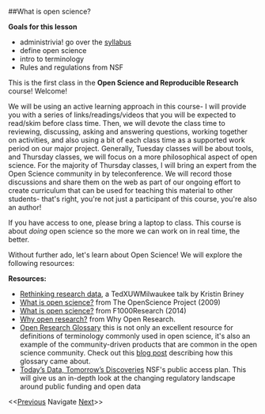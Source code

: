 ##What is open science?

**Goals for this lesson**

* administrivia! go over the [syllabus](https://github.com/cbahlai/OSRR_course/blob/master/Syllabus.md)
* define open science
* intro to terminology
* Rules and regulations from NSF

This is the first class in the **Open Science and Reproducible Research** course! Welcome! 

We will be using an active learning approach in this course- I will provide you with a series of links/readings/videos that you will be expected to read/skim before class time. Then, we will devote the class time to reviewing, discussing, asking and answering questions, working together on activities, and also using a bit of each class time as a supported work period  on our major project. Generally, Tuesday classes will be about tools, and Thursday classes, we will focus on a more philosophical aspect of open science. For the majority of Thursday classes, I will bring an expert from the Open Science community in by teleconference. We will record those discussions and share them on the web as part of our ongoing effort to create curriculum that can be used for teaching this material to other students- that's right, you're not just a participant of this course, you're also an author!

If you have access to one, please bring a laptop to class. This course is about *doing* open science so the more we can work on in real time, the better. 

Without further ado, let's learn about Open Science!  We will explore the following resources:

**Resources:**

* [Rethinking research data](https://www.youtube.com/watch?v=dXKbkpilQME), a TedXUWMilwaukee talk by Kristin Briney
* [What is open science?](http://www.openscience.org/blog/?p=269) from The OpenScience Project (2009)
* [What is open science?](http://blog.f1000research.com/2014/11/11/what-is-open-science/)  from F1000Research (2014)
* [Why open research?](http://whyopenresearch.org/index.html) from Why Open Research.
* [Open Research Glossary](https://docs.google.com/document/d/1uXZzyXPHNcjCPiR5qkzEuB5u2PUIYQzq0mrG9BtD-Qo/edit#heading=h.tsneh02k2pc8) this is not only an excellent resource for definitions of terminology commonly used in open science, it's also an example of the community-driven products that are common in the open science community. Check out this [blog post](https://figshare.com/articles/Open_Research_Glossary/1482094) describing how this glossary came about.
* [Today’s Data, Tomorrow’s Discoveries](http://www.nsf.gov/pubs/2015/nsf15052/nsf15052.pdf) NSF's public access plan. This will give us an in-depth look at the changing regulatory landscape around public funding and open data

<<[Previous]()  Navigate [Next](https://github.com/cbahlai/OSRR_course/blob/master/02_organizing_data_tables.md)>>

